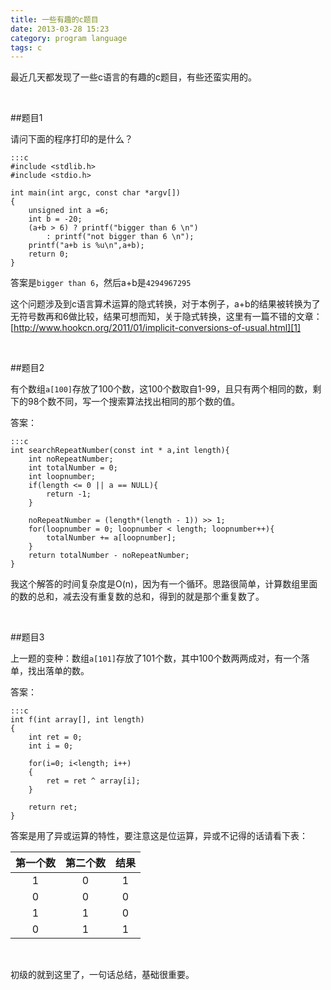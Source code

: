 ```yaml
---
title: 一些有趣的c题目
date: 2013-03-28 15:23
category: program language
tags: c
---
```


最近几天都发现了一些c语言的有趣的c题目，有些还蛮实用的。
<!-- excerpt -->

<br/>

##题目1

请问下面的程序打印的是什么？


    :::c
    #include <stdlib.h>
    #include <stdio.h>
    
    int main(int argc, const char *argv[])
    {
    	unsigned int a =6;
    	int b = -20;
    	(a+b > 6) ? printf("bigger than 6 \n") 
    		: printf("not bigger than 6 \n");
    	printf("a+b is %u\n",a+b);
    	return 0;
    }

答案是`bigger than 6`，然后a+b是`4294967295`

这个问题涉及到c语言算术运算的隐式转换，对于本例子，a+b的结果被转换为了无符号数再和6做比较，结果可想而知，关于隐式转换，这里有一篇不错的文章：[http://www.hookcn.org/2011/01/implicit-conversions-of-usual.html][1]

<br/>

##题目2

有个数组`a[100]`存放了100个数，这100个数取自1-99，且只有两个相同的数，剩下的98个数不同，写一个搜索算法找出相同的那个数的值。

答案：

    :::c
    int searchRepeatNumber(const int * a,int length){
    	int noRepeatNumber;
    	int totalNumber = 0;
    	int loopnumber;
    	if(length <= 0 || a == NULL){
    		return -1;
    	}
    
    	noRepeatNumber = (length*(length - 1)) >> 1;
    	for(loopnumber = 0; loopnumber < length; loopnumber++){
    		totalNumber += a[loopnumber];
    	}
    	return totalNumber - noRepeatNumber;
    }

我这个解答的时间复杂度是O(n)，因为有一个循环。思路很简单，计算数组里面的数的总和，减去没有重复数的总和，得到的就是那个重复数了。

<br/>

##题目3

上一题的变种：数组`a[101]`存放了101个数，其中100个数两两成对，有一个落单，找出落单的数。

答案：

    :::c
    int f(int array[], int length)
    {
        int ret = 0;
        int i = 0;
    
        for(i=0; i<length; i++)
        {
            ret = ret ^ array[i];
        }
    
        return ret;
    }

答案是用了异或运算的特性，要注意这是位运算，异或不记得的话请看下表：

第一个数|第二个数|结果
:-----:|:-----:|:-----:
1|0|1
0|0|0
1|1|0
0|1|1

<br/>

初级的就到这里了，一句话总结，基础很重要。

[1]: http://www.hookcn.org/2011/01/implicit-conversions-of-usual.html
